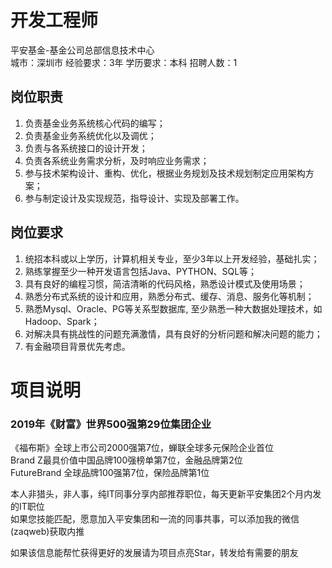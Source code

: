 # 开发工程师
平安基金-基金公司总部信息技术中心  
城市：深圳市 经验要求：3年 学历要求：本科  招聘人数：1

## 岗位职责
1.	负责基金业务系统核心代码的编写；   
2.	负责基金业务系统优化以及调优；    
3.	负责与各系统接口的设计开发；   
4.	负责各系统业务需求分析，及时响应业务需求；   
5.	参与技术架构设计、重构、优化，根据业务规划及技术规划制定应用架构方案；   
6.	参与制定设计及实现规范，指导设计、实现及部署工作。

## 岗位要求
1.	统招本科或以上学历，计算机相关专业，至少3年以上开发经验，基础扎实；   
2.	熟练掌握至少一种开发语言包括Java、PYTHON、SQL等；   
3.	具有良好的编程习惯，简洁清晰的代码风格，熟悉设计模式及使用场景；   
4.	熟悉分布式系统的设计和应用，熟悉分布式、缓存、消息、服务化等机制；   
5.	熟悉Mysql、Oracle、PG等关系型数据库, 至少熟悉一种大数据处理技术，如Hadoop、Spark；   
6.	对解决具有挑战性的问题充满激情，具有良好的分析问题和解决问题的能力；    
7.	有金融项目背景优先考虑。

# 项目说明

### 2019年《财富》世界500强第29位集团企业
《福布斯》全球上市公司2000强第7位，蝉联全球多元保险企业首位  
Brand Z最具价值中国品牌100强榜单第7位，金融品牌第2位  
FutureBrand 全球品牌100强第7位，保险品牌第1位

本人非猎头，非人事，纯IT同事分享内部推荐职位，每天更新平安集团2个月内发的IT职位  
如果您技能匹配，愿意加入平安集团和一流的同事共事，可以添加我的微信(zaqweb)获取内推 

如果该信息能帮忙获得更好的发展请为项目点亮Star，转发给有需要的朋友




